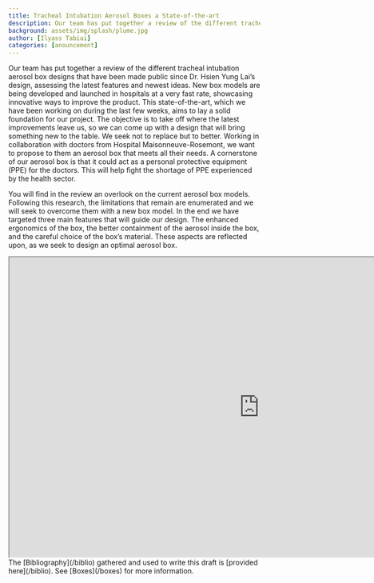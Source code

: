 ```yaml
---
title: Tracheal Intubation Aerosol Boxes a State-of-the-art
description: Our team has put together a review of the different tracheal intubation aerosol box designs that have been made public since Dr. Hsien Yung Lai’s design, assessing the latest features and newest ideas. This state-of-the-art, which we have been working on during the last few weeks, aims to lay a solid foundation for our project.
background: assets/img/splash/plume.jpg
author: [Ilyass Tabiai]
categories: [anouncement]
---
```


Our team has put together a review of the different tracheal intubation aerosol box designs that have been made public since Dr. Hsien Yung Lai’s design, assessing the latest features and newest ideas. New box models are being developed and launched in hospitals at a very fast rate, showcasing innovative ways to improve the product.  This state-of-the-art, which we have been working on during the last few weeks, aims to lay a solid foundation for our project. The objective is to take off where the latest improvements leave us, so we can come up with a design that will bring something new to the table. We seek not to replace but to better. Working in collaboration with doctors from Hospital Maisonneuve-Rosemont, we want to propose to them an aerosol box that meets all their needs. A cornerstone of our aerosol box is that it could act as a personal protective equipment (PPE) for the doctors. This will help fight the shortage of PPE experienced by the health sector. 

You will find in the review an overlook on the current aerosol box models. Following this research, the limitations that remain are enumerated and we will seek to overcome them with a new box model. In the end we have targeted three main features that will guide our design. The enhanced ergonomics of the box, the better containment of the aerosol inside the box, and the careful choice of the box’s material. These aspects are reflected upon, as we seek to design an optimal aerosol box. 

<center>
<iframe src="https://docs.google.com/document/d/e/2PACX-1vSH4ta1g5HEDb4WStKf1OK12sYJ50IZA7QaGyHb6YTKX5E7HYFOHDD6Y6F8nEzE1zLTC86OYaVEEEwX/pub?embedded=true" width="1000" height="600"></iframe>
</center>
The [Bibliography](/biblio) gathered and used to write this draft is [provided here](/biblio). 
See [Boxes](/boxes) for more information.